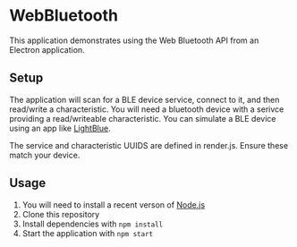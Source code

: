 # WebBluetooth

This application demonstrates using the Web Bluetooth API from an Electron application.

## Setup

The application will scan for a BLE device service, connect to it, and then read/write a characteristic.  You will need a bluetooth device with a serivce providing a read/writeable characteristic.  You can simulate a BLE device using an app like [LightBlue](https://apps.apple.com/app/lightblue/id557428110).

The service and characteristic UUIDS are defined in render.js.  Ensure these match your device.

## Usage

1. You will need to install a recent verson of [Node.js](https://nodejs.org/en/download)
1. Clone this repository
1. Install dependencies with `npm install`
1. Start the application with `npm start`



